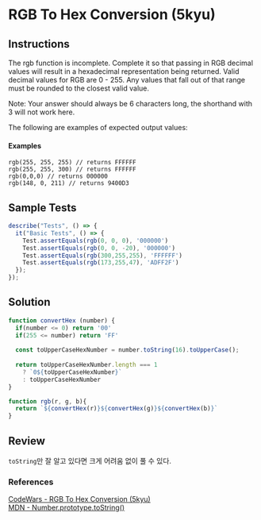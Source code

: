 # RGB To Hex Conversion (5kyu)

## Instructions

The rgb function is incomplete. Complete it so that passing in RGB decimal values will result in a hexadecimal representation being returned. Valid decimal values for RGB are 0 - 255. Any values that fall out of that range must be rounded to the closest valid value.

Note: Your answer should always be 6 characters long, the shorthand with 3 will not work here.

The following are examples of expected output values:

#### Examples

```text
rgb(255, 255, 255) // returns FFFFFF
rgb(255, 255, 300) // returns FFFFFF
rgb(0,0,0) // returns 000000
rgb(148, 0, 211) // returns 9400D3
```

## Sample Tests

```js
describe("Tests", () => {
  it("Basic Tests", () => {
    Test.assertEquals(rgb(0, 0, 0), '000000')
    Test.assertEquals(rgb(0, 0, -20), '000000')
    Test.assertEquals(rgb(300,255,255), 'FFFFFF')
    Test.assertEquals(rgb(173,255,47), 'ADFF2F')
  });
});
```

## Solution

```js
function convertHex (number) {
  if(number <= 0) return '00'
  if(255 <= number) return 'FF'
  
  const toUpperCaseHexNumber = number.toString(16).toUpperCase();
  
  return toUpperCaseHexNumber.length === 1 
    ? `0${toUpperCaseHexNumber}`
    : toUpperCaseHexNumber
}

function rgb(r, g, b){
  return `${convertHex(r)}${convertHex(g)}${convertHex(b)}`
}
```

## Review

`toString`만 잘 알고 있다면 크게 어려움 없이 풀 수 있다.

### References

[CodeWars - RGB To Hex Conversion (5kyu)](https://www.codewars.com/kata/513e08acc600c94f01000001/train/javascript)  
[MDN - Number.prototype.toString()](https://developer.mozilla.org/ko/docs/Web/JavaScript/Reference/Global_Objects/Number/toString)
